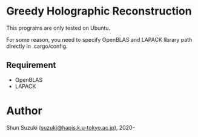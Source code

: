 # Greedy Holographic Reconstruction

This programs are only tested on Ubuntu.

For some reason, you need to specify OpenBLAS and LAPACK library path directly in .cargo/config.

## Requirement

* OpenBLAS
* LAPACK

# Author

Shun Suzuki (suzuki@hapis.k.u-tokyo.ac.jp), 2020-
